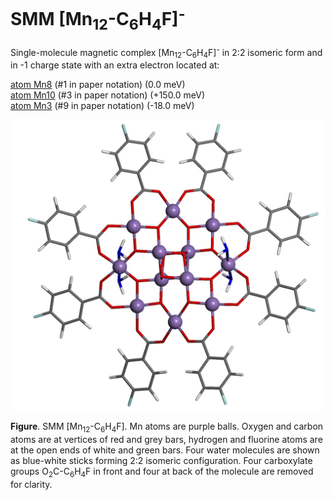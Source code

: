 # SMM [Mn<sub>12</sub>-C<sub>6</sub>H<sub>4</sub>F]<sup>-</sup>

Single-molecule magnetic complex [Mn<sub>12</sub>-C<sub>6</sub>H<sub>4</sub>F]<sup>-</sup> in 2:2 isomeric form and in -1 charge state with an extra electron located at:

   [atom Mn8](Mn12-C6H4F_22_atom8.xsf)  (#1 in paper notation) (0.0 meV)    
   [atom Mn10](Mn12-C6H4F_22_atom10.xsf)  (#3 in paper notation) (+150.0 meV)     
   [atom Mn3](Mn12-C6H4F_22_atom3.xsf)  (#9 in paper notation) (-18.0 meV)
   

![GitHub Logo](Mn12-F_1.jpg)   

**Figure**. SMM [Mn<sub>12</sub>-C<sub>6</sub>H<sub>4</sub>F]. Mn atoms are purple balls. Oxygen and carbon atoms are at vertices of red and grey bars, hydrogen and fluorine atoms are at the open ends of white and green bars. Four water molecules are shown as blue-white sticks forming 2:2 isomeric configuration. Four carboxylate groups O<sub>2</sub>C-C<sub>6</sub>H<sub>4</sub>F in front and four at back of the molecule are removed for clarity.

